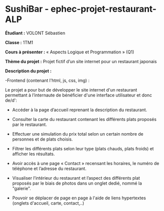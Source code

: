 # SushiBar - ephec-projet-restaurant-ALP 

**Étudiant :** VOLONT Sébastien

**Classe :** 1TM1

**Cours à présenter :** « Aspects Logique et Programmation » (Q1)

**Thème du projet :** Projet fictif d’un site internet pour un restaurant japonais

**Description du projet :** 

-Frontend (contenant l'html, js, css, img)  :

 Le projet a pour but de développer le site internet d'un restaurant permettant à l’internaute de bénéficier d'une interface utilisateur et donc de/d': 

* Accéder à la page d’accueil reprenant la description du restaurant.

* Consulter la carte du restaurant contenant les différents plats proposés par le restaurant.

* Effectuer une simulation du prix total selon un certain nombre de personnes et de plats choisis.

* Filtrer les différents plats selon leur type (plats chauds, plats froids) et afficher les résultats.

* Avoir accès à une page « Contact » recensant les horaires, le numéro de téléphone et l’adresse du restaurant.

* Visualiser l’intérieur du restaurant et l’aspect des différents plat proposés par le biais de photos dans un onglet dedié, nommé la "galerie".

* Pouvoir se déplacer de page en page à l'aide de liens hypertextes (onglets d'accueil, carte, contact,..) 
